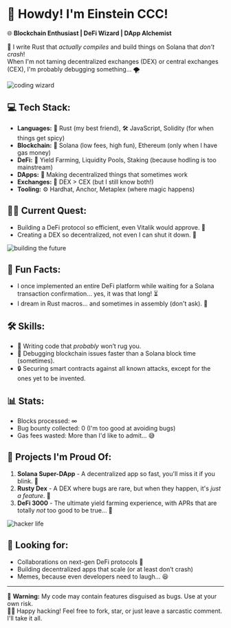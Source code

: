# 👋 Howdy! I'm Einstein CCC!

🌐 **Blockchain Enthusiast | DeFi Wizard | DApp Alchemist**

🚀 I write Rust that *actually compiles* and build things on Solana that *don't crash*!  
When I'm not taming decentralized exchanges (DEX) or central exchanges (CEX), I'm probably debugging something... 🌪️

![coding wizard](https://media.giphy.com/media/qgQUggAC3Pfv687qPC/giphy.gif)

## 💻 Tech Stack:
- **Languages:** 🦀 Rust (my best friend), 🛠️ JavaScript, Solidity (for when things get spicy)
- **Blockchain:** 🔗 Solana (low fees, high fun), Ethereum (only when I have gas money)
- **DeFi:** 🏦 Yield Farming, Liquidity Pools, Staking (because hodling is too mainstream)
- **DApps:** 📱 Making decentralized things that sometimes work
- **Exchanges:** 💱 DEX > CEX (but I still know both!)
- **Tooling:** ⚙️ Hardhat, Anchor, Metaplex (where magic happens)

## 🧙‍♂️ Current Quest:
- Building a DeFi protocol so efficient, even Vitalik would approve. 👑  
- Creating a DEX so decentralized, not even I can shut it down. 🚫

![building the future](https://media.giphy.com/media/2A75RyXVzzSI2bx4Gj/giphy.gif)

## 🌟 Fun Facts:
- I once implemented an entire DeFi platform while waiting for a Solana transaction confirmation... yes, it was that long! ⏳
- I dream in Rust macros... and sometimes in assembly (don't ask). 💭

## 🛠️ Skills:
- 🦾 Writing code that *probably* won’t rug you.
- 🧠 Debugging blockchain issues faster than a Solana block time (sometimes).
- 🔒 Securing smart contracts against all known attacks, except for the ones yet to be invented.

## 📊 Stats:
- Blocks processed: ∞
- Bug bounty collected: 0 (I'm too good at avoiding bugs)  
- Gas fees wasted: More than I'd like to admit... 😅

## 🚀 Projects I'm Proud Of:
1. **Solana Super-DApp** - A decentralized app so fast, you'll miss it if you blink. 👀
2. **Rusty Dex** - A DEX where bugs are rare, but when they happen, it's *just a feature*. 🐛
3. **DeFi 3000** - The ultimate yield farming experience, with APRs that are totally *not* too good to be true... 🌽

![hacker life](https://media.giphy.com/media/L1R1tvI9svkIWwpVYr/giphy.gif)

## 👀 Looking for:
- Collaborations on next-gen DeFi protocols 🏦  
- Building decentralized apps that scale (or at least don’t crash)
- Memes, because even developers need to laugh... 😆

---

🚨 **Warning:** My code may contain features disguised as bugs. Use at your own risk.  
👨‍💻 Happy hacking! Feel free to fork, star, or just leave a sarcastic comment. I'll take it all.
